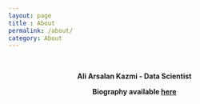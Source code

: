 ```yaml
---
layout: page
title : About
permalink: /about/
category: About
---
```


<br>
<center><p><strong>
                <span class="manual">Ali Arsalan Kazmi - Data Scientist</span></strong></p>
                <p><strong>Biography available <a href="https://aliarsalankazmi.github.io" target="_blank">here</a></strong>
                </p>
</center>
<br>



